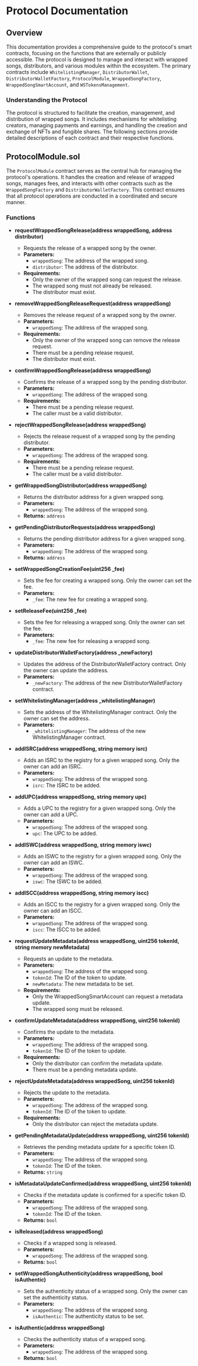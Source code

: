 # Protocol Documentation

## Overview

This documentation provides a comprehensive guide to the protocol's smart contracts, focusing on the functions that are externally or publicly accessible. The protocol is designed to manage and interact with wrapped songs, distributors, and various modules within the ecosystem. The primary contracts include `WhitelistingManager`, `DistributorWallet`, `DistributorWalletFactory`, `ProtocolModule`, `WrappedSongFactory`, `WrappedSongSmartAccount`, and `WSTokensManagement`.

### Understanding the Protocol

The protocol is structured to facilitate the creation, management, and distribution of wrapped songs. It includes mechanisms for whitelisting creators, managing payments and earnings, and handling the creation and exchange of NFTs and fungible shares. The following sections provide detailed descriptions of each contract and their respective functions.

## ProtocolModule.sol

The `ProtocolModule` contract serves as the central hub for managing the protocol's operations. It handles the creation and release of wrapped songs, manages fees, and interacts with other contracts such as the `WrappedSongFactory` and `DistributorWalletFactory`. This contract ensures that all protocol operations are conducted in a coordinated and secure manner.

### Functions

- **requestWrappedSongRelease(address wrappedSong, address distributor)**
  - Requests the release of a wrapped song by the owner.
  - **Parameters:**
    - `wrappedSong`: The address of the wrapped song.
    - `distributor`: The address of the distributor.
  - **Requirements:**
    - Only the owner of the wrapped song can request the release.
    - The wrapped song must not already be released.
    - The distributor must exist.

- **removeWrappedSongReleaseRequest(address wrappedSong)**
  - Removes the release request of a wrapped song by the owner.
  - **Parameters:**
    - `wrappedSong`: The address of the wrapped song.
  - **Requirements:**
    - Only the owner of the wrapped song can remove the release request.
    - There must be a pending release request.
    - The distributor must exist.

- **confirmWrappedSongRelease(address wrappedSong)**
  - Confirms the release of a wrapped song by the pending distributor.
  - **Parameters:**
    - `wrappedSong`: The address of the wrapped song.
  - **Requirements:**
    - There must be a pending release request.
    - The caller must be a valid distributor.

- **rejectWrappedSongRelease(address wrappedSong)**
  - Rejects the release request of a wrapped song by the pending distributor.
  - **Parameters:**
    - `wrappedSong`: The address of the wrapped song.
  - **Requirements:**
    - There must be a pending release request.
    - The caller must be a valid distributor.

- **getWrappedSongDistributor(address wrappedSong)**
  - Returns the distributor address for a given wrapped song.
  - **Parameters:**
    - `wrappedSong`: The address of the wrapped song.
  - **Returns:** `address`

- **getPendingDistributorRequests(address wrappedSong)**
  - Returns the pending distributor address for a given wrapped song.
  - **Parameters:**
    - `wrappedSong`: The address of the wrapped song.
  - **Returns:** `address`

- **setWrappedSongCreationFee(uint256 _fee)**
  - Sets the fee for creating a wrapped song. Only the owner can set the fee.
  - **Parameters:**
    - `_fee`: The new fee for creating a wrapped song.

- **setReleaseFee(uint256 _fee)**
  - Sets the fee for releasing a wrapped song. Only the owner can set the fee.
  - **Parameters:**
    - `_fee`: The new fee for releasing a wrapped song.

- **updateDistributorWalletFactory(address _newFactory)**
  - Updates the address of the DistributorWalletFactory contract. Only the owner can update the address.
  - **Parameters:**
    - `_newFactory`: The address of the new DistributorWalletFactory contract.

- **setWhitelistingManager(address _whitelistingManager)**
  - Sets the address of the WhitelistingManager contract. Only the owner can set the address.
  - **Parameters:**
    - `_whitelistingManager`: The address of the new WhitelistingManager contract.

- **addISRC(address wrappedSong, string memory isrc)**
  - Adds an ISRC to the registry for a given wrapped song. Only the owner can add an ISRC.
  - **Parameters:**
    - `wrappedSong`: The address of the wrapped song.
    - `isrc`: The ISRC to be added.

- **addUPC(address wrappedSong, string memory upc)**
  - Adds a UPC to the registry for a given wrapped song. Only the owner can add a UPC.
  - **Parameters:**
    - `wrappedSong`: The address of the wrapped song.
    - `upc`: The UPC to be added.

- **addISWC(address wrappedSong, string memory iswc)**
  - Adds an ISWC to the registry for a given wrapped song. Only the owner can add an ISWC.
  - **Parameters:**
    - `wrappedSong`: The address of the wrapped song.
    - `iswc`: The ISWC to be added.

- **addISCC(address wrappedSong, string memory iscc)**
  - Adds an ISCC to the registry for a given wrapped song. Only the owner can add an ISCC.
  - **Parameters:**
    - `wrappedSong`: The address of the wrapped song.
    - `iscc`: The ISCC to be added.

- **requestUpdateMetadata(address wrappedSong, uint256 tokenId, string memory newMetadata)**
  - Requests an update to the metadata.
  - **Parameters:**
    - `wrappedSong`: The address of the wrapped song.
    - `tokenId`: The ID of the token to update.
    - `newMetadata`: The new metadata to be set.
  - **Requirements:**
    - Only the WrappedSongSmartAccount can request a metadata update.
    - The wrapped song must be released.

- **confirmUpdateMetadata(address wrappedSong, uint256 tokenId)**
  - Confirms the update to the metadata.
  - **Parameters:**
    - `wrappedSong`: The address of the wrapped song.
    - `tokenId`: The ID of the token to update.
  - **Requirements:**
    - Only the distributor can confirm the metadata update.
    - There must be a pending metadata update.

- **rejectUpdateMetadata(address wrappedSong, uint256 tokenId)**
  - Rejects the update to the metadata.
  - **Parameters:**
    - `wrappedSong`: The address of the wrapped song.
    - `tokenId`: The ID of the token to update.
  - **Requirements:**
    - Only the distributor can reject the metadata update.

- **getPendingMetadataUpdate(address wrappedSong, uint256 tokenId)**
  - Retrieves the pending metadata update for a specific token ID.
  - **Parameters:**
    - `wrappedSong`: The address of the wrapped song.
    - `tokenId`: The ID of the token.
  - **Returns:** `string`

- **isMetadataUpdateConfirmed(address wrappedSong, uint256 tokenId)**
  - Checks if the metadata update is confirmed for a specific token ID.
  - **Parameters:**
    - `wrappedSong`: The address of the wrapped song.
    - `tokenId`: The ID of the token.
  - **Returns:** `bool`

- **isReleased(address wrappedSong)**
  - Checks if a wrapped song is released.
  - **Parameters:**
    - `wrappedSong`: The address of the wrapped song.
  - **Returns:** `bool`

- **setWrappedSongAuthenticity(address wrappedSong, bool isAuthentic)**
  - Sets the authenticity status of a wrapped song. Only the owner can set the authenticity status.
  - **Parameters:**
    - `wrappedSong`: The address of the wrapped song.
    - `isAuthentic`: The authenticity status to be set.

- **isAuthentic(address wrappedSong)**
  - Checks the authenticity status of a wrapped song.
  - **Parameters:**
    - `wrappedSong`: The address of the wrapped song.
  - **Returns:** `bool`
